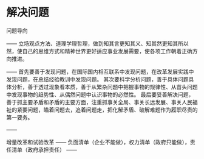 # 解决问题

问题导向

——
立场观点方法、道理学理哲理，做到知其言更知其义、知其然更知其所以然，使自己的思维方式和精神世界更好适应事业发展需要，使各项工作朝着正确方向推进。



——
首先要善于发现问题，在国际国内相互联系中发现问题，在改革发展实践中发现问题，在总结经验教训中发现问题。
其次要科学分析问题，善于具体问题具体分析，善于透过现象看本质，善于从繁杂问题中把握事物的规律性、从苗头问题中发现事物的趋势性、从偶然问题中认识事物的必然性。
最后要妥善解决问题，善于抓主要矛盾和矛盾的主要方面，注重抓事关全局、事关长远发展、事关人民福祉的紧要问题，瞄着问题去，追着问题走，把化解矛盾、破解难题作为履职尽责的第一要务。

——

增量改革和试验改革
——
负面清单（企业不能做），权力清单（政府只能做），责任清单（政府承担责任）
——
